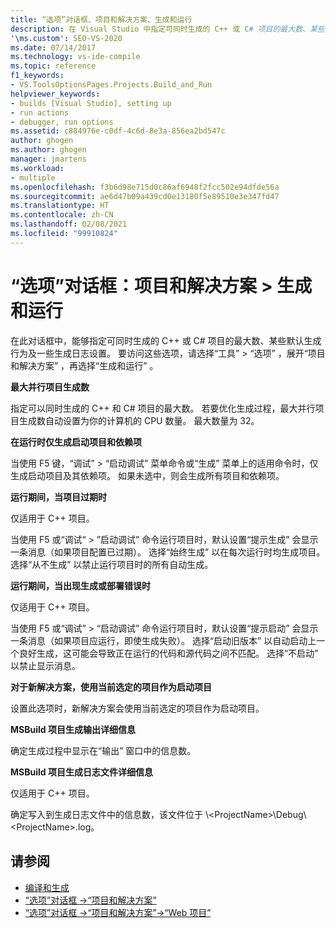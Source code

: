 ```yaml
---
title: “选项”对话框、项目和解决方案、生成和运行
description: 在 Visual Studio 中指定可同时生成的 C++ 或 C# 项目的最大数、某些默认生成行为及一些生成日志设置。
'\ms.custom': SEO-VS-2020
ms.date: 07/14/2017
ms.technology: vs-ide-compile
ms.topic: reference
f1_keywords:
- VS.ToolsOptionsPages.Projects.Build_and_Run
helpviewer_keywords:
- builds [Visual Studio], setting up
- run actions
- debugger, run options
ms.assetid: c884976e-c0df-4c6d-8e3a-856ea2bd547c
author: ghogen
ms.author: ghogen
manager: jmartens
ms.workload:
- multiple
ms.openlocfilehash: f3b6d98e715d0c86af6948f2fcc502e94dfde56a
ms.sourcegitcommit: ae6d47b09a439cd0e13180f5e89510e3e347fd47
ms.translationtype: HT
ms.contentlocale: zh-CN
ms.lasthandoff: 02/08/2021
ms.locfileid: "99910824"
---
```

# <a name="options-dialog-box-projects-and-solutions--build-and-run"></a>“选项”对话框：项目和解决方案 \> 生成和运行

在此对话框中，能够指定可同时生成的 C++ 或 C# 项目的最大数、某些默认生成行为及一些生成日志设置。 要访问这些选项，请选择“工具”   > “选项”  ，展开“项目和解决方案”  ，再选择“生成和运行”  。

**最大并行项目生成数**

指定可以同时生成的 C++ 和 C# 项目的最大数。 若要优化生成过程，最大并行项目生成数自动设置为你的计算机的 CPU 数量。 最大数量为 32。

**在运行时仅生成启动项目和依赖项**

当使用 F5  键，“调试”   > “启动调试”  菜单命令或“生成”  菜单上的适用命令时，仅生成启动项目及其依赖项。 如果未选中，则会生成所有项目和依赖项。

**运行期间，当项目过期时**

仅适用于 C++ 项目。 

当使用 F5  或“调试“   > ”启动调试”  命令运行项目时，默认设置“提示生成”  会显示一条消息（如果项目配置已过期）。 选择“始终生成”  以在每次运行时均生成项目。 选择“从不生成”  以禁止运行项目时的所有自动生成。

**运行期间，当出现生成或部署错误时**

仅适用于 C++ 项目。 

当使用 F5  或“调试”   > “启动调试”  命令运行项目时，默认设置“提示启动”  会显示一条消息（如果项目应运行，即使生成失败）。 选择“启动旧版本”  以自动启动上一个良好生成，这可能会导致正在运行的代码和源代码之间不匹配。 选择“不启动”  以禁止显示消息。

**对于新解决方案，使用当前选定的项目作为启动项目**

设置此选项时，新解决方案会使用当前选定的项目作为启动项目。

**MSBuild 项目生成输出详细信息**

确定生成过程中显示在“输出”  窗口中的信息数。

**MSBuild 项目生成日志文件详细信息**

仅适用于 C++ 项目。 

确定写入到生成日志文件中的信息数，该文件位于 \\\<ProjectName>\Debug\\\<ProjectName>.log。

## <a name="see-also"></a>请参阅

- [编译和生成](../../ide/compiling-and-building-in-visual-studio.md)
- [“选项”对话框 ->“项目和解决方案”](projects-and-solutions-options-dialog-box.md)
- [“选项”对话框 ->“项目和解决方案”->“Web 项目”](options-dialog-box-projects-and-solutions-web-projects.md)